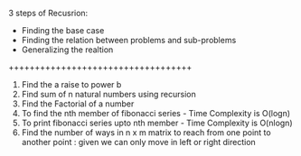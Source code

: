  3 steps of Recusrion:
 - Finding the base case
 - Finding the relation between problems and sub-problems
 - Generalizing the realtion

 +++++++++++++++++++++++++++++++++++
 
 1. Find the a raise to power b
 2. Find sum of n natural numbers using recursion 
 3. Find the Factorial of a number
 4. To find the nth member of fibonacci series - Time Complexity is O(logn)
 5. To print fibonacci series upto nth member - Time Complexity is O(nlogn)
 6. Find the number of ways in n x m matrix to reach from one point to another 
    point : given we can only move in left or right direction